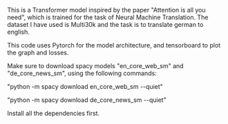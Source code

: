 This is a Transformer model inspired by the paper "Attention is all you need", which is trained for the task of Neural Machine Translation. The dataset I have used is Multi30k and the task is to translate german to english. 

This code uses Pytorch for the model architecture, and tensorboard to plot the graph and losses.

Make sure to download spacy models "en_core_web_sm" and "de_core_news_sm", using the following commands:

"python -m spacy download en_core_web_sm --quiet"

"python -m spacy download de_core_news_sm --quiet"

Install all the dependencies first.
